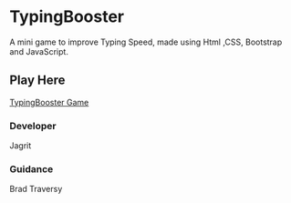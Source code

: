 # TypingBooster
A mini game to improve Typing Speed, made using Html ,CSS, Bootstrap and JavaScript.

## Play Here
[TypingBooster Game](https://jagrit29.github.io/TypingBooster/index.html)

### Developer
Jagrit

### Guidance
Brad Traversy
